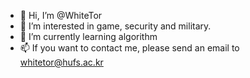 - 👋 Hi, I’m @WhiteTor
- 👀 I’m interested in game, security and military.
- 🌱 I’m currently learning algorithm
- 📫 If you want to contact me, please send an email to whitetor@hufs.ac.kr

<!---
WhiteTor/WhiteTor is a ✨ special ✨ repository because its `README.md` (this file) appears on your GitHub profile.
You can click the Preview link to take a look at your changes.
--->
